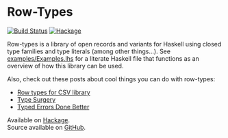 Row-Types
=======

[![Build Status](https://api.travis-ci.org/target/row-types.svg?branch=master)](https://travis-ci.org/target/row-types/branches)
[![Hackage](https://img.shields.io/hackage/v/row-types.svg)](https://hackage.haskell.org/package/row-types)

Row-types is a library of open records and variants for Haskell using closed
type families and type literals (among other things...).
See [examples/Examples.lhs](https://raw.githubusercontent.com/target/row-types/master/examples/Examples.lhs)
for a literate Haskell file that functions as an overview of how this library can be used.

Also, check out these posts about cool things you can do with row-types:

- [Row types for CSV library](examples/RowCSV.html)
- [Type Surgery](examples/TypeSurgery.html)
- [Typed Errors Done Better](examples/TypedErrors.html)


Available on [Hackage](https://hackage.haskell.org/package/row-types).\
Source available on [GitHub](https://github.com/target/row-types/).
